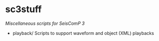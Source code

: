 sc3stuff
========

*Miscellaneous scripts for SeisComP 3*

* playback/ Scripts to support waveform and object (XML) playbacks
